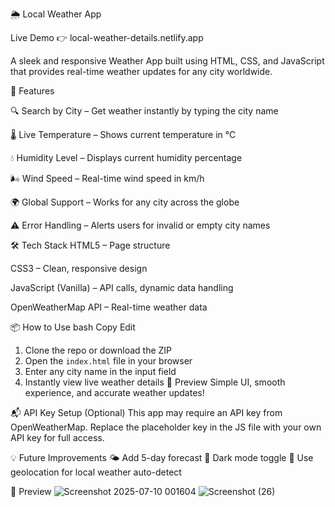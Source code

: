 🌦️ Local Weather App

Live Demo 👉 local-weather-details.netlify.app

A sleek and responsive Weather App built using HTML, CSS, and JavaScript that provides real-time weather updates for any city worldwide.

🚀 Features

🔍 Search by City – Get weather instantly by typing the city name

🌡️ Live Temperature – Shows current temperature in °C

💧 Humidity Level – Displays current humidity percentage

🌬️ Wind Speed – Real-time wind speed in km/h

🌍 Global Support – Works for any city across the globe

⚠️ Error Handling – Alerts users for invalid or empty city names

🛠️ Tech Stack
HTML5 – Page structure

CSS3 – Clean, responsive design

JavaScript (Vanilla) – API calls, dynamic data handling

OpenWeatherMap API – Real-time weather data

📦 How to Use
bash
Copy
Edit
1. Clone the repo or download the ZIP
2. Open the `index.html` file in your browser
3. Enter any city name in the input field
4. Instantly view live weather details
📸 Preview
Simple UI, smooth experience, and accurate weather updates!

📬 API Key Setup (Optional)
This app may require an API key from OpenWeatherMap.
Replace the placeholder key in the JS file with your own API key for full access.

💡 Future Improvements
🌤️ Add 5-day forecast
🎨 Dark mode toggle
📍 Use geolocation for local weather auto-detect

📸 Preview
![Screenshot 2025-07-10 001604](https://github.com/user-attachments/assets/b7070f41-9df8-4d73-a8be-0883ebca8b38)
![Screenshot (26)](https://github.com/user-attachments/assets/a575d10c-05f2-45f6-8478-0eb00dd9753e)


